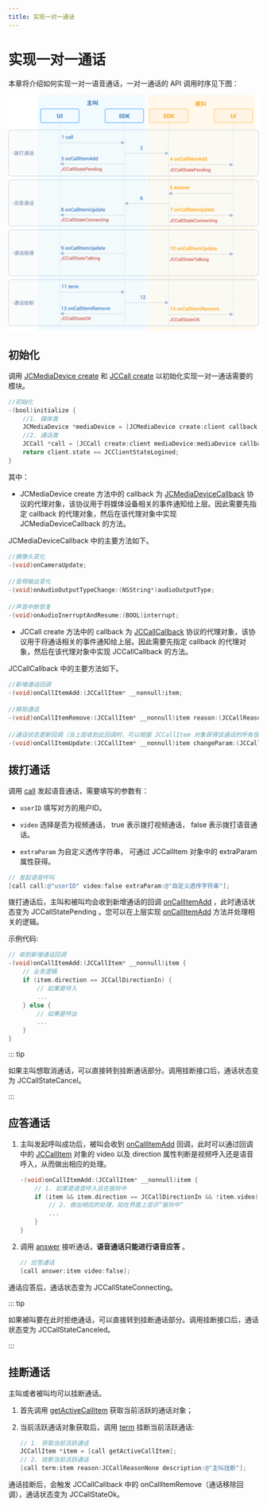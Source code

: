 ```yaml
---
title: 实现一对一通话
---
```

# 实现一对一通话

本章将介绍如何实现一对一语音通话，一对一通话的 API 调用时序见下图：

![../../../../\_images/1-1workflowios.png](../../../../_images/1-1workflowios.png)

## 初始化

调用 [JCMediaDevice
create](/portal/reference/V2.1/ios/Classes/JCMediaDevice.html#//api/name/create:callback:)
和 [JCCall
create](/portal/reference/V2.1/ios/Classes/JCCall.html#//api/name/create:mediaDevice:callback:)
以初始化实现一对一通话需要的模块。

``````objectivec
//初始化
-(bool)initialize {
    //1. 媒体类
    JCMediaDevice *mediaDevice = [JCMediaDevice create:client callback:self];
    //2. 通话类
    JCCall *call = [JCCall create:client mediaDevice:mediaDevice callback:self];
    return client.state == JCClientStateLogined;
}
``````

其中：

- JCMediaDevice create 方法中的 callback 为
    [JCMediaDeviceCallback](/portal/reference/V2.1/ios/Protocols/JCMediaDeviceCallback.html)
    协议的代理对象，该协议用于将媒体设备相关的事件通知给上层。因此需要先指定 callback 的代理对象，然后在该代理对象中实现
    JCMediaDeviceCallback 的方法。

JCMediaDeviceCallback 中的主要方法如下。

``````objectivec
//摄像头变化
-(void)onCameraUpdate;

//音频输出变化
-(void)onAudioOutputTypeChange:(NSString*)audioOutputType;

//声音中断恢复
-(void)onAudioInerruptAndResume:(BOOL)interrupt;
``````

- JCCall create 方法中的 callback 为
    [JCCallCallback](/portal/reference/V2.1/ios/Protocols/JCCallCallback.html)
    协议的代理对象，该协议用于将通话相关的事件通知给上层。因此需要先指定 callback 的代理对象，然后在该代理对象中实现
    JCCallCallback 的方法。

JCCallCallback 中的主要方法如下。

``````objectivec
//新增通话回调
-(void)onCallItemAdd:(JCCallItem* __nonnull)item;

//移除通话
-(void)onCallItemRemove:(JCCallItem* __nonnull)item reason:(JCCallReason)reason description:(NSString * __nullable)description;

//通话状态更新回调（当上层收到此回调时，可以根据 JCCallItem 对象获得该通话的所有信息及状态，从而更新该通话相关UI）
-(void)onCallItemUpdate:(JCCallItem* __nonnull)item changeParam:(JCCallChangeParam * __nullable)changeParam;
``````

## 拨打通话

调用
[call](/portal/reference/V2.1/ios/Classes/JCCall.html#//api/name/call:video:extraParam:)
发起语音通话，需要填写的参数有：

- `userID` 填写对方的用户ID。

- `video` 选择是否为视频通话， true 表示拨打视频通话， false 表示拨打语音通话。

- `extraParam` 为自定义透传字符串， 可通过 JCCallItem 对象中的 extraParam 属性获得。

``````objectivec
// 发起语音呼叫
[call call:@"userID" video:false extraParam:@"自定义透传字符串"];
``````

拨打通话后，主叫和被叫均会收到新增通话的回调
[onCallItemAdd](/portal/reference/V2.1/ios/Protocols/JCCallCallback.html#//api/name/onCallItemAdd:)
，此时通话状态变为 JCCallStatePending 。您可以在上层实现
[onCallItemAdd](/portal/reference/V2.1/ios/Protocols/JCCallCallback.html#//api/name/onCallItemAdd:)
方法并处理相关的逻辑。

示例代码:

``````objectivec
// 收到新增通话回调
-(void)onCallItemAdd:(JCCallItem* __nonnull)item {
    // 业务逻辑
    if (item.direction == JCCallDirectionIn) {
        // 如果是呼入
        ...
    } else {
        // 如果是呼出
        ...
    }
}
``````

::: tip

如果主叫想取消通话，可以直接转到挂断通话部分。调用挂断接口后，通话状态变为 JCCallStateCancel。

:::

## 应答通话

1. 主叫发起呼叫成功后，被叫会收到
    [onCallItemAdd](/portal/reference/V2.1/ios/Protocols/JCCallCallback.html#//api/name/onCallItemAdd:)
    回调，此时可以通过回调中的
    [JCCallItem](/portal/reference/V2.1/ios/Classes/JCCallItem.html)
    对象的 video 以及 direction 属性判断是视频呼入还是语音呼入，从而做出相应的处理。

    ``````objectivec
    -(void)onCallItemAdd:(JCCallItem* __nonnull)item {
        // 1. 如果是语音呼入且在振铃中
        if (item && item.direction == JCCallDirectionIn && !item.video) {
            // 2. 做出相应的处理，如在界面上显示“振铃中”
            ...
        }
    }
    ``````

<!-- end list -->

2. 调用
    [answer](/portal/reference/V2.1/ios/Classes/JCCall.html#//api/name/answer:video:)
    接听通话，**语音通话只能进行语音应答** 。

    ``````objectivec
    // 应答通话
    [call answer:item video:false];
    ``````

通话应答后，通话状态变为 JCCallStateConnecting。

::: tip

如果被叫要在此时拒绝通话，可以直接转到挂断通话部分。调用挂断接口后，通话状态变为 JCCallStateCanceled。

:::

## 挂断通话

主叫或者被叫均可以挂断通话。

1. 首先调用
    [getActiveCallItem](/portal/reference/V2.1/ios/Classes/JCCall.html#//api/name/getActiveCallItem)
    获取当前活跃的通话对象；

2. 当前活跃通话对象获取后，调用
    [term](/portal/reference/V2.1/ios/Classes/JCCall.html#//api/name/term:reason:description:)
    挂断当前活跃通话:

    ``````objectivec
    // 1. 获取当前活跃通话
    JCCallItem *item = [call getActiveCallItem];
    // 2. 挂断当前活跃通话
    [call term:item reason:JCCallReasonNone description:@"主叫挂断"];
    ``````

通话挂断后，会触发 JCCallCallback 中的 onCallItemRemove（通话移除回调），通话状态变为
JCCallStateOk。
